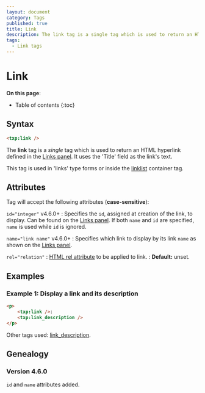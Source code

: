 ```yaml
---
layout: document
category: Tags
published: true
title: Link
description: The link tag is a single tag which is used to return an HTML hyperlink defined in the Links panel.
tags:
  - Link tags
---
```


# Link

**On this page**:

* Table of contents
{:toc}

## Syntax

~~~ html
<txp:link />
~~~

The **link** tag is a *single* tag which is used to return an HTML hyperlink defined in the [Links panel](/administration/links-panel). It uses the 'Title' field as the link's text.

This tag is used in 'links' type forms or inside the [linklist](/tags/linklist) container tag.

## Attributes

Tag will accept the following attributes (**case-sensitive**):

`id="integer"` <span class="footnote warning">v4.6.0+</span>
: Specifies the `id`, assigned at creation of the link, to display. Can be found on the [Links panel](/administration/links-panel). If both `name` and `id` are specified, `name` is used while `id` is ignored.

`name="link name"` <span class="footnote warning">v4.6.0+</span>
: Specifies which link to display by its link `name` as shown on the [Links panel](/administration/links-panel).

`rel="relation"`
: [HTML rel attribute](https://developer.mozilla.org/en-US/docs/Web/HTML/Link_types) to be applied to link.
: **Default:** unset.

## Examples

### Example 1: Display a link and its description

~~~ html
<p>
    <txp:link />:
    <txp:link_description />
</p>
~~~

Other tags used: [link_description](/tags/link_description).

## Genealogy

### Version 4.6.0

`id` and `name` attributes added.
